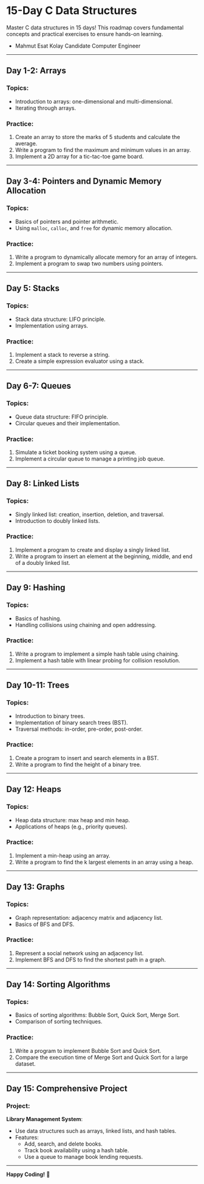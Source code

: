 # 15-Day C Data Structures 

Master C data structures in 15 days! This roadmap covers fundamental concepts and practical exercises to ensure hands-on learning.
- Mahmut Esat Kolay Candidate Computer Engineer


---

## Day 1-2: Arrays
### Topics:
- Introduction to arrays: one-dimensional and multi-dimensional.
- Iterating through arrays.

### Practice:
1. Create an array to store the marks of 5 students and calculate the average.
2. Write a program to find the maximum and minimum values in an array.
3. Implement a 2D array for a tic-tac-toe game board.

---

## Day 3-4: Pointers and Dynamic Memory Allocation
### Topics:
- Basics of pointers and pointer arithmetic.
- Using `malloc`, `calloc`, and `free` for dynamic memory allocation.

### Practice:
1. Write a program to dynamically allocate memory for an array of integers.
2. Implement a program to swap two numbers using pointers.

---

## Day 5: Stacks
### Topics:
- Stack data structure: LIFO principle.
- Implementation using arrays.

### Practice:
1. Implement a stack to reverse a string.
2. Create a simple expression evaluator using a stack.

---

## Day 6-7: Queues
### Topics:
- Queue data structure: FIFO principle.
- Circular queues and their implementation.

### Practice:
1. Simulate a ticket booking system using a queue.
2. Implement a circular queue to manage a printing job queue.

---

## Day 8: Linked Lists
### Topics:
- Singly linked list: creation, insertion, deletion, and traversal.
- Introduction to doubly linked lists.

### Practice:
1. Implement a program to create and display a singly linked list.
2. Write a program to insert an element at the beginning, middle, and end of a doubly linked list.

---

## Day 9: Hashing
### Topics:
- Basics of hashing.
- Handling collisions using chaining and open addressing.

### Practice:
1. Write a program to implement a simple hash table using chaining.
2. Implement a hash table with linear probing for collision resolution.

---

## Day 10-11: Trees
### Topics:
- Introduction to binary trees.
- Implementation of binary search trees (BST).
- Traversal methods: in-order, pre-order, post-order.

### Practice:
1. Create a program to insert and search elements in a BST.
2. Write a program to find the height of a binary tree.

---

## Day 12: Heaps
### Topics:
- Heap data structure: max heap and min heap.
- Applications of heaps (e.g., priority queues).

### Practice:
1. Implement a min-heap using an array.
2. Write a program to find the k largest elements in an array using a heap.

---

## Day 13: Graphs
### Topics:
- Graph representation: adjacency matrix and adjacency list.
- Basics of BFS and DFS.

### Practice:
1. Represent a social network using an adjacency list.
2. Implement BFS and DFS to find the shortest path in a graph.

---

## Day 14: Sorting Algorithms
### Topics:
- Basics of sorting algorithms: Bubble Sort, Quick Sort, Merge Sort.
- Comparison of sorting techniques.

### Practice:
1. Write a program to implement Bubble Sort and Quick Sort.
2. Compare the execution time of Merge Sort and Quick Sort for a large dataset.

---

## Day 15: Comprehensive Project
### Project:
**Library Management System**:
- Use data structures such as arrays, linked lists, and hash tables.
- Features:
  - Add, search, and delete books.
  - Track book availability using a hash table.
  - Use a queue to manage book lending requests.

---

**Happy Coding!** 🚀


